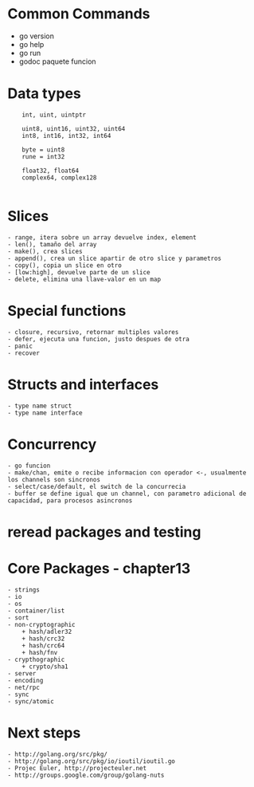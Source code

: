 # Common Commands

 - go version
 - go help
 - go run
 - godoc paquete funcion


# Data types
```
	int, uint, uintptr

	uint8, uint16, uint32, uint64
	int8, int16, int32, int64

	byte = uint8
	rune = int32

	float32, float64
	complex64, complex128
    
```

# Slices
	- range, itera sobre un array devuelve index, element
	- len(), tamaño del array
	- make(), crea slices
	- append(), crea un slice apartir de otro slice y parametros
	- copy(), copia un slice en otro
	- [low:high], devuelve parte de un slice
	- delete, elimina una llave-valor en un map

# Special functions
	- closure, recursivo, retornar multiples valores
	- defer, ejecuta una funcion, justo despues de otra
	- panic
	- recover

# Structs and interfaces
	- type name struct
	- type name interface

# Concurrency
	- go funcion
	- make/chan, emite o recibe informacion con operador <-, usualmente los channels son sincronos
	- select/case/default, el switch de la concurrecia
	- buffer se define igual que un channel, con parametro adicional de capacidad, para procesos asincronos

# reread packages and testing

# Core Packages - chapter13
	- strings
	- io
	- os
	- container/list
	- sort
	- non-cryptographic
		+ hash/adler32
		+ hash/crc32
		+ hash/crc64
		+ hash/fnv
	- crypthographic
		+ crypto/sha1
	- server
	- encoding
	- net/rpc
	- sync
	- sync/atomic

# Next  steps
	- http://golang.org/src/pkg/
	- http://golang.org/src/pkg/io/ioutil/ioutil.go
	- Projec Euler, http://projecteuler.net 
	- http://groups.google.com/group/golang-nuts